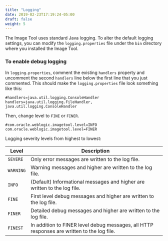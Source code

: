 ```yaml
---
title: "Logging"
date: 2019-02-23T17:19:24-05:00
draft: false
weight: 5
---
```


The Image Tool uses standard Java logging. To alter the default logging settings, you can modify the `logging.properties`
file under the `bin` directory where you installed the Image Tool.

### To enable debug logging
In `logging.properties`, comment the existing `handlers` property and uncomment the second `handlers` line below the first
line that you just commented.  This should make the `logging.properties` file look something like this:
```properties
#handlers=java.util.logging.ConsoleHandler
handlers=java.util.logging.FileHandler, java.util.logging.ConsoleHandler
```
Then, change level to `FINE` or `FINER`.
```properties
#com.oracle.weblogic.imagetool.level=INFO
com.oracle.weblogic.imagetool.level=FINER
```

Logging severity levels from highest to lowest:

| Level | Description |
| --- | --- |
| `SEVERE` | Only error messages are written to the log file. |
| `WARNING` | Warning messages and higher are written to the log file. |
| `INFO` | (Default) Informational messages and higher are written to the log file. |
| `FINE` | First level debug messages and higher are written to the log file. |
| `FINER` | Detailed debug messages and higher are written to the log file. |
| `FINEST` | In addition to FINER level debug messages, all HTTP responses are written to the log file. |
